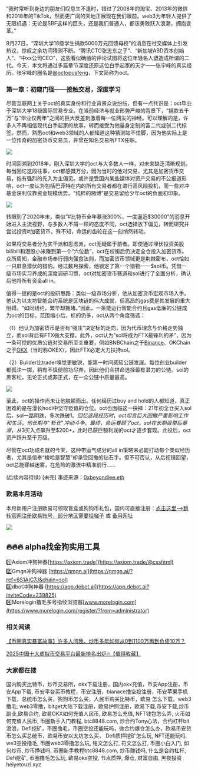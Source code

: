 “我时常听到身边的朋友们叹息生不逢时，错过了2008年的淘宝、2013年的微信和2018年的TikTok，然而更广阔的天地正展现在我们眼前。web3为年轻人提供了无限机遇：无论是SBF这样的巨头，还是我们普通人，都该勇敢跃入浪潮，拥抱变革。”

9月27日，“深圳大学18级学生捐款5000万元回馈母校”的消息在社交媒体上引发热议，惊叹之余坊间猜测不断。“腾讯CTO张志东之子”、“新加坡ABD资本创始人”、“中xx公司CEO”，这些看似确凿的评论试图将这位年轻名人塑造成所谓的二代。今天，本文将通过多篇章节深度还原这位白手起家的天才——张宇峰的真实经历。张宇峰的圈名是[@octopusfeng](https://twitter.com/octopusfeng)，下文简称为oct。
 

### 第一章：初窥门径——接触交易，深度学习

尽管互联网上关于oct的真实身份和行业背景众说纷纭，但有一点共识是：oct毕业于深圳大学18级国际贸易专业。在当前经济与就业形势严峻的背景下，“捐款五千万”与“毕业仅两年”之间的巨大反差刺激着每一位网友的神经。可以理解的是，许多人不再相信现代白手起家的故事，转而接受为他量身定制的富二代或创二代标签。然而，熟悉oct和web3领域的人都知道这种猜测站不住脚，因为他实际上是一位传奇的加密货币交易员，并曾在知名交易所FTX任职。

![](https://ac63e02.webp.li/zhangyufeng5000w001.png)

时间回溯到2018年，刚入深圳大学的oct与大多数人一样，对未来缺乏清晰规划。每当回忆这段往事，oct都感慨万分，因为当时的他对交易，尤其是加密货币交易，抱有强烈的先入为主偏见。或许是受国内某些媒体对资产交易的不公报道影响，oct一度认为包括巴菲特在内的所有交易者都在进行高风险投机，而一些对冲基金获利仅靠资金规模优势。“纯粹的赌博”是交易留给少年oct的负面初印象。

![](https://ac63e02.webp.li/zhangyufeng5000w002.png)

转眼到了2020年末，类似“#比特币全年暴涨300%，一度逼近$30000”的消息开始进入主流视野，与多数人不屑一顾的态度不同，oct选择放下偏见，转而研究并尝试投资#加密货币。殊不知，命运的齿轮在这一刻悄然转动。

如果将交易者分为实干派和思虑派，oct无疑属于前者。即使通过埋伏投资美股bilibili和港股小米赚到第一个“六位数”，oct在权衡后仍决定全仓投入加密货币。众所周知，金融市场奉行弱肉强食法则，而加密货币领域更是荆棘密布，oct恰如一只屏息潜伏的猎豹。经过数月探索，他锁定了第一个猎物——$sol币。凭借一级市场实习养成的深度调研习惯，oct对加密货币赛道和sol进行了全面分析，确认后他将所有资金all in。

值得一提的是oct的投研思路：类似一级市场分析，他从加密货币宏观市场入手。他认为以太坊智能合约系统是区块链的伟大成就，但高昂的gas费是其发展的重大阻碍。“如同纽约，繁华却拥堵。”因此，一条能运行智能合约且gas低廉的公链成为oct的目标。范围缩小后，标的仍多，oct从两个角度筛选：

（1）他认为加密货币是否有“强庄”决定标的走向，因为代币理念与价格走势独立，而sol背后有FTX强大支撑。此外，oct认为“sol将成为FTX最锋利的矛”，因为一条可控的优质公链对交易所至关重要，例如BNBChain之于[Binance](https://www.binance.com/en/activity/referral/offers/claim?ref=CPA_00JBDZVLUF)、OKChain之于[OKX](https://www.chouyi.world/zh-hans/join/18639032)（当时称OKEX），因此FTX必定大力扶持sol。

（2）Builder比trader嗅觉更敏锐，能第一时间感知公链发展。每位创业builder都孤注一掷，稍有不慎便前功尽弃，因此他们会拼命选择最有潜力的公链。sol的黑客松，无论正式或非正式，在一众公链中质量最高。

![](https://ac63e02.webp.li/zhangyufeng5000w003.png)

至此，oct的操作尚未让他脱颖而出。任何经历过buy and hold的人都知道，真正困难的是在漫长hodl中坚守贬值的仓位。oct也面临这一抉择：21年初全仓买入sol后，sol一路阴跌，多次跌破$1。回忆这段经历时，oct坦言巨大回撤严重影响工作和生活，他长期与“斩仓”冲动斗争。最终，命运眷顾了oct，sol在长期盘整后暴涨，从$3买入点飙升至$200+，此时已获巨额利润的oct才逐步套现。此役后，oct资产跃升至千万级。

尽管在oct功成名就的今天，这种带运气成分的all in策略未必能打动每个类似经历者，尤其是信奉“梭哈是智慧”却承受回撤的钻石手。但不可否认，从后视镜回望，oct总能穿越迷雾，在危险的激流中精准前行……

(后续内容待续)
[未完] 事迹来源：[0xbeyondlee.eth](https://mirror.xyz/0xbeyondlee.eth/GRsD6rBBDhmH1WzgTB2jAJj0oaoufSlh1NWze1BWwLA)

### 欧易本月活动
本月新用户注册欧易可领取盲盒或狗狗币礼包，国内可直接注册：[点击这里–>跳转官网注册欧易账号，部分地区需要挂梯子](https://www.okx.com/zh-hans/join/74873351)  或 [备用网址](https://www.chouyi.world/zh-hans/join/18639032)

[![](https://fe095ec.webp.li/top-10-exchanges-001.jpg)](https://www.chouyi.world/zh-hans/join/18639032)


## 🔥🔥🔥 alpha找金狗实用工具
1️⃣Axiom冲狗神器[https://axiom.trade](https://axiom.trade/@csshtml)  
2️⃣Gmgn冲狗神器 [https://gmgn.ai](https://gmgn.ai/?ref=6S1AIC7J&chain=sol)  
3️⃣dbot冲狗神器 [https://app.debot.ai](https://app.debot.ai?inviteCode=239825)  
4️⃣Morelogin撸毛多号指纹浏览器[www.morelogin.com](https://www.morelogin.com/register/?from=administrator)  


### 相关阅读
[【币圈真实暴富故事】许多人问我，炒币多年如何从0到1100万再到负债10万？](https://heiyetouzi.xyz/biquanstory001/)

[2025中国十大虚拟币交易平台最新排名出炉🔥【值得收藏】](https://btc8848.com/top-10-exchanges/)

###  大家都在搜
国内购买比特币，炒币交易所，okx下载注册，国内okx充值，币安App注册，币安App下载, 币安平台买币教程，币安注册，bianace撸空投注册，币安苹果手机下载，总统币怎么买，狗狗币怎么买，人民币购买比特币，欧易 怎么下载，web3撸毛, web3零撸，bitget大陆下载注册，欧易护照注册，欧易下载,币安下载,炒币副业,欧易合约, 欧易OKX如何充值人民币, 欧易怎么充值, NFT钱包怎么弄, 火币如何充值人民币, 币圈新手入门教程, btc8848.com, 炒合约Tony心法，合约杠杆bit浪浪，Defi挖矿，币圈撸毛，币圈空投还能玩吗，做合约爆仓怎么办，欧易币安货币怎么买总统币，欧易币安以太坊怎么买， Defi质押挖矿怎么玩, NFT还能玩吗, we3空投撸毛, 币圈web3零撸怎么玩, 铭文怎么打, 符文怎么打, 币圈小白入门, 如何炒币, 炒币挣钱吗, 币圈新手教程btc8848.com, 炒币赚钱吗, 什么是合约杠杆, Defi挖矿, 币圈撸毛怎么玩, 欧易okx空投, 节点质押, 爆仓, 财富自由, 黑夜投资heiyetouzi.xyz